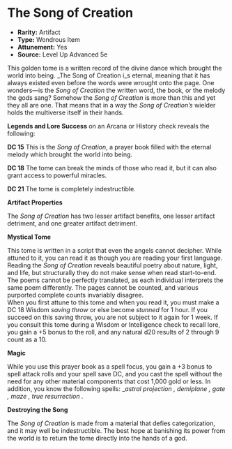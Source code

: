 # The Song of Creation

- **Rarity:** Artifact
- **Type:** Wondrous Item
- **Attunement:** Yes
- **Source:** Level Up Advanced 5e

This golden tome is a written record of the divine dance which brought the world into being. _The Song of Creation i_s eternal, meaning that it has always existed even before the words were wrought onto the page. One wonders—is the _Song of Creation_ the written word, the book, or the melody the gods sang? Somehow the _Song of Creation_ is more than this and yet they all are one. That means that in a way the _Song of Creation’s_ wielder holds the multiverse itself in their hands.

**Legends and Lore Success** on an Arcana or History check reveals the following:

**DC 15** This is the _Song of Creation_, a prayer book filled with the eternal melody which brought the world into being. 

**DC 18** The tome can break the minds of those who read it, but it can also grant access to powerful miracles.

**DC 21** The tome is completely indestructible.

**Artifact Properties**

The _Song of Creation_ has two lesser artifact benefits, one lesser artifact detriment, and one greater artifact detriment.

**Mystical Tome**

This tome is written in a script that even the angels cannot decipher. While attuned to it, you can read it as though you are reading your first language. Reading the _Song of Creation_ reveals beautiful poetry about nature, light, and life, but structurally they do not make sense when read start-to-end. The poems cannot be perfectly translated, as each individual interprets the same poem differently. The pages cannot be counted, and various purported complete counts invariably disagree.  
When you first attune to this tome and when you read it, you must make a DC 18 Wisdom _saving throw_  or else become _stunned_  for 1 hour. If you succeed on this saving throw, you are not subject to it again for 1 week. If you consult this tome during a Wisdom or Intelligence check to recall lore, you gain a +5 bonus to the roll, and any natural d20 results of 2 through 9 count as a 10.

**Magic**

While you use this prayer book as a spell focus, you gain a +3 bonus to spell attack rolls and your spell save DC, and you cast the spell without the need for any other material components that cost 1,000 gold or less. In addition, you know the following spells: __astral projection , demiplane , gate , maze , true resurrection ._

**Destroying the Song**

The _Song of Creation_ is made from a material that defies categorization, and it may well be indestructible. The best hope at banishing its power from the world is to return the tome directly into the hands of a god.
